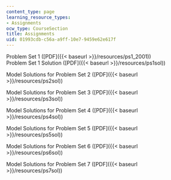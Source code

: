 ```yaml
---
content_type: page
learning_resource_types:
- Assignments
ocw_type: CourseSection
title: Assignments
uid: 01993cdb-c56a-a9ff-10e7-9459e62e617f
---
```


Problem Set 1 ([PDF]({{< baseurl >}}/resources/ps1_2001))  
Problem Set 1 Solution ([PDF]({{< baseurl >}}/resources/ps1sol))

Model Solutions for Problem Set 2 ([PDF]({{< baseurl >}}/resources/ps2sol))

Model Solutions for Problem Set 3 ([PDF]({{< baseurl >}}/resources/ps3sol))

Model Solutions for Problem Set 4 ([PDF]({{< baseurl >}}/resources/ps4sol))

Model Solutions for Problem Set 5 ([PDF]({{< baseurl >}}/resources/ps5sol))

Model Solutions for Problem Set 6 ([PDF]({{< baseurl >}}/resources/ps6sol))

Model Solutions for Problem Set 7 ([PDF]({{< baseurl >}}/resources/ps7sol))